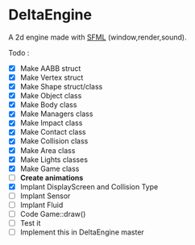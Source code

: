 # DeltaEngine
A 2d engine made with [SFML](https://www.sfml-dev.org/) (window,render,sound).

Todo :
- [x] Make AABB struct
- [x] Make Vertex struct
- [x] Make Shape struct/class
- [x] Make Object class
- [x] Make Body class
- [x] Make Managers class
- [x] Make Impact class 
- [x] Make Contact class
- [x] Make Collision class
- [x] Make Area class
- [x] Make Lights classes
- [x] Make Game class
- [ ] **Create animations**
- [x] Implant DisplayScreen and Collision Type
- [ ] Implant Sensor
- [ ] Implant Fluid
- [ ] Code Game::draw()
- [ ] Test it
- [ ] Implement this in DeltaEngine master
